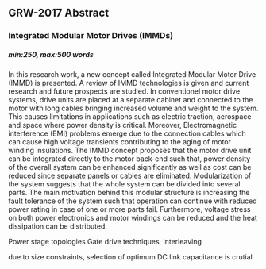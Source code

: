 ## GRW-2017 Abstract
### Integrated Modular Motor Drives (IMMDs)
##### min:250, max:500 words


In this research work, a new concept called Integrated Modular Motor Drive (IMMD) is presented. A review of IMMD technologies is given and current research and future prospects are studied. In conventionel motor drive systems, drive units are placed at a separate cabinet and connected to the motor with long cables bringing increased volume and weight to the system. This causes limitations in applications such as electric traction, aerospace and space where power density is critical. Moreover, Electromagnetic interference (EMI) problems emerge due to the connection cables which can cause high voltage transients contributing to the aging of motor winding insulations. The IMMD concept proposes that the motor drive unit can be integrated directly to the motor back-end such that, power density of the overall system can be enhanced significantly as well as cost can be reduced since separate panels or cables are eliminated. Modularization of the system suggests that the whole system can be divided into several parts. The main motivation behind this modular structure is increasing the fault tolerance of the system such that operation can continue with reduced power rating in case of one or more parts fail. Furthermore, voltage stress on both power electronics and motor windings can be reduced and the heat dissipation can be distributed.










Power stage topologies
Gate drive techniques, interleaving

due to size constraints, selection of optimum DC link capacitance is crutial
